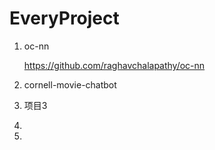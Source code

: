 # EveryProject

1. oc-nn   
    
    https://github.com/raghavchalapathy/oc-nn  
    
2. cornell-movie-chatbot 

3. 项目3 

4. 

5. 

